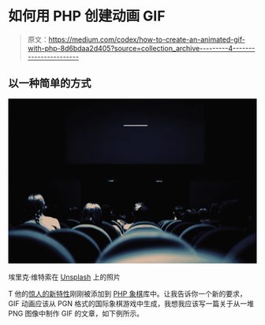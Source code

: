 # 如何用 PHP 创建动画 GIF

> 原文：<https://medium.com/codex/how-to-create-an-animated-gif-with-php-8d6bdaa2d405?source=collection_archive---------4----------------------->

## 以一种简单的方式

![](img/106de1f9d513250e835adfd287934769.png)

埃里克·维特索在 [Unsplash](https://unsplash.com/s/photos/cinema?utm_source=unsplash&utm_medium=referral&utm_content=creditCopyText) 上的照片

T 他的[惊人的新特性](https://github.com/chesslablab/php-chess/issues/187)刚刚被添加到 [PHP 象棋](https://php-chess.readthedocs.io/en/latest/)库中。让我告诉你一个新的要求，GIF 动画应该从 PGN 格式的国际象棋游戏中生成，我想我应该写一篇关于从一堆 PNG 图像中制作 GIF 的文章，如下例所示。